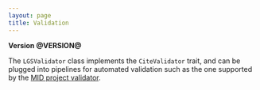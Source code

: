 ```yaml
---
layout: page
title: Validation
---
```



**Version @VERSION@**

The `LGSValidator` class implements the `CiteValidator` trait, and can be plugged into pipelines for automated validation such as the one supported by the [MID project validator](https://github.com/hcmid/projectvalidator).
